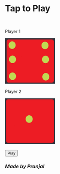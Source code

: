 <!DOCTYPE html>
<html>
    <head>
        <title>
            Dice
        </title>
        <link rel="stylesheet" href="dice.css">
    </head>
    <body>
        <div class="div1">
            <h1 id="screen">Tap to Play</h1>
        </div>
        <br>
        <div class="div2">
            <div class="insideDiv1">
                <p class="player1">Player 1</p>
                <img src="DiceImage\dice6.png" height="150px">
            </div>
            <div class="insideDiv2">
                <p class="player2">Player 2</p>
                <img src="DiceImage\dice1.png" height="150px">
            </div>
        </div>
        <br>
        <div class="footer">
            <button id="press">Play</button>
            <i><h3 class="credit">Made by Pranjal</h3></i>
        </div>
        <script src="dice.js"></script>
    </body>
</html>
